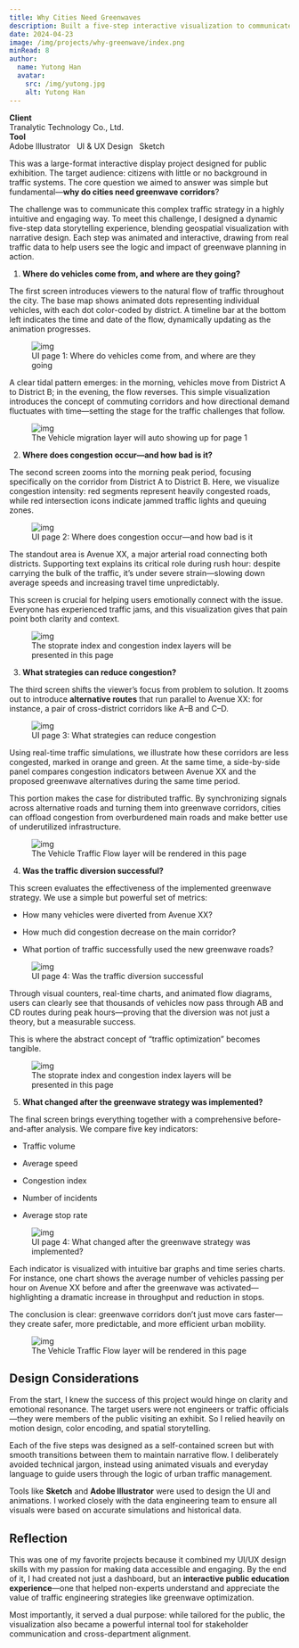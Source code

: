```yaml
---
title: Why Cities Need Greenwaves
description: Built a five-step interactive visualization to communicate the necessity and benefits of green wave corridors to non-expert audiences.
date: 2024-04-23
image: /img/projects/why-greenwave/index.png
minRead: 8
author:
  name: Yutong Han
  avatar:
    src: /img/yutong.jpg
    alt: Yutong Han
---
```


<div class="grid grid-cols-2 gap-4">
  <div class="bg-blue-50 rounded-lg p-4">
    <strong>Client</strong><br>
    Tranalytic Technology Co., Ltd.
  </div>
  <div class="bg-blue-50 rounded-lg p-4">
    <strong>Tool</strong><br>
    Adobe Illustrator  &nbsp;  UI & UX Design  &nbsp;  Sketch
  </div>
</div>

This was a large-format interactive display project designed for public exhibition. The target audience: citizens with little or no background in traffic systems. The core question we aimed to answer was simple but fundamental—**why do cities need greenwave corridors**?

The challenge was to communicate this complex traffic strategy in a highly intuitive and engaging way. To meet this challenge, I designed a dynamic five-step data storytelling experience, blending geospatial visualization with narrative design. Each step was animated and interactive, drawing from real traffic data to help users see the logic and impact of greenwave planning in action.

1. **Where do vehicles come from, and where are they going?**

The first screen introduces viewers to the natural flow of traffic throughout the city. The base map shows animated dots representing individual vehicles, with each dot color-coded by district. A timeline bar at the bottom left indicates the time and date of the flow, dynamically updating as the animation progresses.

<figure class="blog-img-container">
  <img src="/img/projects/why-greenwave/index.png" class="blog-img-large" alt="img" loading="lazy" />
  <figcaption class="blog-img-caption">UI page 1: Where do vehicles come from, and where are they going</figcaption>
</figure>

A clear tidal pattern emerges: in the morning, vehicles move from District A to District B; in the evening, the flow reverses. This simple visualization introduces the concept of commuting corridors and how directional demand fluctuates with time—setting the stage for the traffic challenges that follow.

<figure class="blog-img-container">
  <img src="/img/projects/why-greenwave/1.png" class="blog-img-large" alt="img" loading="lazy" />
  <figcaption class="blog-img-caption">The Vehicle migration layer will auto showing up for page 1</figcaption>
</figure>

2. **Where does congestion occur—and how bad is it?**

The second screen zooms into the morning peak period, focusing specifically on the corridor from District A to District B. Here, we visualize congestion intensity: red segments represent heavily congested roads, while red intersection icons indicate jammed traffic lights and queuing zones.

<figure class="blog-img-container">
  <img src="/img/projects/why-greenwave/2.png" class="blog-img-large" alt="img" loading="lazy" />
  <figcaption class="blog-img-caption">UI page 2: Where does congestion occur—and how bad is it</figcaption>
</figure>

The standout area is Avenue XX, a major arterial road connecting both districts. Supporting text explains its critical role during rush hour: despite carrying the bulk of the traffic, it’s under severe strain—slowing down average speeds and increasing travel time unpredictably.

This screen is crucial for helping users emotionally connect with the issue. Everyone has experienced traffic jams, and this visualization gives that pain point both clarity and context.

<figure class="blog-img-container">
  <img src="/img/projects/why-greenwave/3.png" class="blog-img-large" alt="img" loading="lazy" />
  <figcaption class="blog-img-caption">The stoprate index and congestion index layers will be presented in this page</figcaption>
</figure>

3. **What strategies can reduce congestion?**

The third screen shifts the viewer’s focus from problem to solution. It zooms out to introduce **alternative routes** that run parallel to Avenue XX: for instance, a pair of cross-district corridors like A–B and C–D.

<figure class="blog-img-container">
  <img src="/img/projects/why-greenwave/4.png" class="blog-img-large" alt="img" loading="lazy" />
  <figcaption class="blog-img-caption">UI page 3: What strategies can reduce congestion</figcaption>
</figure>

Using real-time traffic simulations, we illustrate how these corridors are less congested, marked in orange and green. At the same time, a side-by-side panel compares congestion indicators between Avenue XX and the proposed greenwave alternatives during the same time period.

This portion makes the case for distributed traffic. By synchronizing signals across alternative roads and turning them into greenwave corridors, cities can offload congestion from overburdened main roads and make better use of underutilized infrastructure.

<figure class="blog-img-container">
  <img src="/img/projects/why-greenwave/5.png" class="blog-img-large" alt="img" loading="lazy" />
  <figcaption class="blog-img-caption">The Vehicle Traffic Flow layer will be rendered in this page</figcaption>
</figure>

4. **Was the traffic diversion successful?**

This screen evaluates the effectiveness of the implemented greenwave strategy. We use a simple but powerful set of metrics:

- How many vehicles were diverted from Avenue XX?

- How much did congestion decrease on the main corridor?

- What portion of traffic successfully used the new greenwave roads?

<figure class="blog-img-container">
  <img src="/img/projects/why-greenwave/6.png" class="blog-img-large" alt="img" loading="lazy" />
  <figcaption class="blog-img-caption">UI page 4: Was the traffic diversion successful</figcaption>
</figure>


Through visual counters, real-time charts, and animated flow diagrams, users can clearly see that thousands of vehicles now pass through AB and CD routes during peak hours—proving that the diversion was not just a theory, but a measurable success.

This is where the abstract concept of “traffic optimization” becomes tangible.

<figure class="blog-img-container">
  <img src="/img/projects/why-greenwave/7.png" class="blog-img-large" alt="img" loading="lazy" />
  <figcaption class="blog-img-caption">The stoprate index and congestion index layers will be presented in this page</figcaption>
</figure>

5. **What changed after the greenwave strategy was implemented?**

The final screen brings everything together with a comprehensive before-and-after analysis. We compare five key indicators:

- Traffic volume

- Average speed

- Congestion index

- Number of incidents

- Average stop rate

<figure class="blog-img-container">
  <img src="/img/projects/why-greenwave/8.png" class="blog-img-large" alt="img" loading="lazy" />
  <figcaption class="blog-img-caption">UI page 4: What changed after the greenwave strategy was implemented?</figcaption>
</figure>

Each indicator is visualized with intuitive bar graphs and time series charts. For instance, one chart shows the average number of vehicles passing per hour on Avenue XX before and after the greenwave was activated—highlighting a dramatic increase in throughput and reduction in stops.

The conclusion is clear: greenwave corridors don’t just move cars faster—they create safer, more predictable, and more efficient urban mobility.

<figure class="blog-img-container">
  <img src="/img/projects/why-greenwave/9.png" class="blog-img-large" alt="img" loading="lazy" />
  <figcaption class="blog-img-caption">The Vehicle Traffic Flow layer will be rendered in this page</figcaption>
</figure>

## Design Considerations

From the start, I knew the success of this project would hinge on clarity and emotional resonance. The target users were not engineers or traffic officials—they were members of the public visiting an exhibit. So I relied heavily on motion design, color encoding, and spatial storytelling.

Each of the five steps was designed as a self-contained screen but with smooth transitions between them to maintain narrative flow. I deliberately avoided technical jargon, instead using animated visuals and everyday language to guide users through the logic of urban traffic management.

Tools like **Sketch** and **Adobe Illustrator** were used to design the UI and animations. I worked closely with the data engineering team to ensure all visuals were based on accurate simulations and historical data.

## Reflection

This was one of my favorite projects because it combined my UI/UX design skills with my passion for making data accessible and engaging. By the end of it, I had created not just a dashboard, but an **interactive public education experience**—one that helped non-experts understand and appreciate the value of traffic engineering strategies like greenwave optimization.

Most importantly, it served a dual purpose: while tailored for the public, the visualization also became a powerful internal tool for stakeholder communication and cross-department alignment.